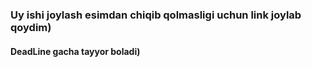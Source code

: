 ### Uy ishi joylash esimdan chiqib qolmasligi uchun link joylab qoydim)
#### DeadLine gacha tayyor boladi)
